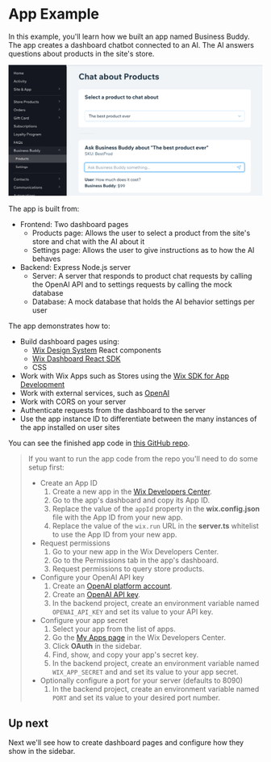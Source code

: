 # App Example

In this example, you'll learn how we built an app named Business Buddy. The app creates a dashboard chatbot connected to an AI. The AI answers questions about products in the site's store.

![Business Buddy Product Chat](../../media/tutorial_chat.png)

The app is built from:

- Frontend: Two dashboard pages
  - Products page: Allows the user to select a product from the site's store and chat with the AI about it
  - Settings page: Allows the user to give instructions as to how the AI behaves
- Backend: Express Node.js server
  - Server: A server that responds to product chat requests by calling the OpenAI API and to settings requests by calling the mock database
  - Database: A mock database that holds the AI behavior settings per user

The app demonstrates how to:

- Build dashboard pages using:
  - [Wix Design System](https://www.wixdesignsystem.com/) React components
  - [Wix Dashboard React SDK](https://dev.wix.com/docs/sdk/api-reference/dashboard-react/introduction)
  - CSS
- Work with Wix Apps such as Stores using the [Wix SDK for App Development](https://dev.wix.com/api/sdk/sdk-setup:-wix-apps/set-up-the-wix-sdk)
- Work with external services, such as [OpenAI](https://openai.com/)
- Work with CORS on your server
- Authenticate requests from the dashboard to the server
- Use the app instance ID to differentiate between the many instances of the app installed on user sites

You can see the finished app code in [this GitHub repo](https://github.com/wix-incubator/business-buddy-example-app).

> If you want to run the app code from the repo you'll need to do some setup first:
>
> - Create an App ID
>   1. Create a new app in the [Wix Developers Center](https://dev.wix.com/).
>   1. Go to the app's dashboard and copy its App ID.
>   1. Replace the value of the `appId` property in the **wix.config.json** file with the App ID from your new app.
>   1. Replace the value of the `wix.run` URL in the **server.ts** whitelist to use the App ID from your new app.
> - Request permissions
>   1. Go to your new app in the Wix Developers Center.
>   1. Go to the Permissions tab in the app's dashboard.
>   1. Request permissions to query store products.
> - Configure your OpenAI API key
>   1. Create an [OpenAI platform account](https://platform.openai.com/account).
>   1. Create an [OpenAI API key](https://platform.openai.com/account/api-keys).
>   1. In the backend project, create an environment variable named `OPENAI_API_KEY` and set its value to your API key.
> - Configure your app secret
>   1. Select your app from the list of apps.
>   1. Go the [My Apps page](https://dev.wix.com/apps) in the Wix Developers Center.
>   1. Click **OAuth** in the sidebar.
>   1. Find, show, and copy your app's secret key.
>   1. In the backend project, create an environment variable named `WIX_APP_SECRET` and and set its value to your app secret.
> - Optionally configure a port for your server (defaults to 8090)
>   1. In the backend project, create an environment variable named `PORT` and set its value to your desired port number.

## Up next

Next we'll see how to create dashboard pages and configure how they show in the sidebar.
